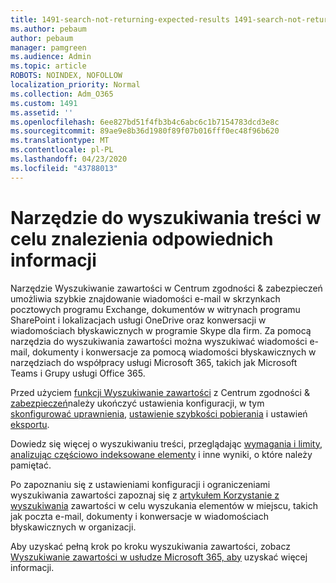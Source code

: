 ```yaml
---
title: 1491-search-not-returning-expected-results 1491-search-not-returning-expected-results 1491-search-not-returning-expected-results 1
ms.author: pebaum
author: pebaum
manager: pamgreen
ms.audience: Admin
ms.topic: article
ROBOTS: NOINDEX, NOFOLLOW
localization_priority: Normal
ms.collection: Adm_O365
ms.custom: 1491
ms.assetid: ''
ms.openlocfilehash: 6ee827bd51f4fb3b4c6abc6c1b7154783dcd3e8c
ms.sourcegitcommit: 89ae9e8b36d1980f89f07b016fff0ec48f96b620
ms.translationtype: MT
ms.contentlocale: pl-PL
ms.lasthandoff: 04/23/2020
ms.locfileid: "43788013"
---
```

# <a name="content-search-tool-to-find-relevant-info"></a>Narzędzie do wyszukiwania treści w celu znalezienia odpowiednich informacji

Narzędzie Wyszukiwanie zawartości w Centrum zgodności & zabezpieczeń umożliwia szybkie znajdowanie wiadomości e-mail w skrzynkach pocztowych programu Exchange, dokumentów w witrynach programu SharePoint i lokalizacjach usługi OneDrive oraz konwersacji w wiadomościach błyskawicznych w programie Skype dla firm. Za pomocą narzędzia do wyszukiwania zawartości można wyszukiwać wiadomości e-mail, dokumenty i konwersacje za pomocą wiadomości błyskawicznych w narzędziach do współpracy usługi Microsoft 365, takich jak Microsoft Teams i Grupy usługi Office 365.


Przed użyciem [funkcji Wyszukiwanie zawartości](https://sip.protection.office.com/contentsearchbeta?ContentOnly=1) z Centrum zgodności & [zabezpieczeń](https://sip.protection.office.com/homepage)należy ukończyć ustawienia konfiguracji, w tym [skonfigurować uprawnienia,](https://docs.microsoft.com/office365/securitycompliance/permissions-filtering-for-content-search) [ustawienie szybkości pobierania](https://docs.microsoft.com/office365/securitycompliance/increase-download-speeds-when-exporting-ediscovery-results) i ustawień [eksportu](https://docs.microsoft.com/office365/securitycompliance/disable-reports-when-you-export-content-search-results).

Dowiedz się więcej o wyszukiwaniu treści, przeglądając [wymagania i limity,](https://docs.microsoft.com/office365/securitycompliance/limits-for-content-search) [analizując częściowo indeksowane elementy](https://docs.microsoft.com/office365/securitycompliance/investigating-partially-indexed-items-in-ediscovery) i inne wyniki, o które należy pamiętać.

Po zapoznaniu się z ustawieniami konfiguracji i ograniczeniami wyszukiwania zawartości zapoznaj się z [artykułem Korzystanie z wyszukiwania</a> zawartości w celu wyszukania elementów w miejscu, takich jak poczta e-mail, dokumenty i konwersacje w wiadomościach błyskawicznych w organizacji.](https://docs.microsoft.com/office365/securitycompliance/content-search)

Aby uzyskać pełną krok po kroku wyszukiwania zawartości, zobacz [Wyszukiwanie zawartości w usłudze Microsoft 365, aby](https://docs.microsoft.com/office365/securitycompliance/search-for-content) uzyskać więcej informacji.
